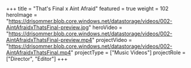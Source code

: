 +++
title = "That's Final x Aint Afraid"
featured = true
weight = 102
heroImage = "https://drisommer.blob.core.windows.net/datastorage/videos/002-AintAfraidxThatsFinal-preview.jpg"
heroVideo = "https://drisommer.blob.core.windows.net/datastorage/videos/002-AintAfraidxThatsFinal-preview.mp4"
projectVideo = "https://drisommer.blob.core.windows.net/datastorage/videos/002-AintAfraidxThatsFinal.mp4"
projectType = ["Music Videos"]
projectRole = ["Director", "Editor"]
+++
